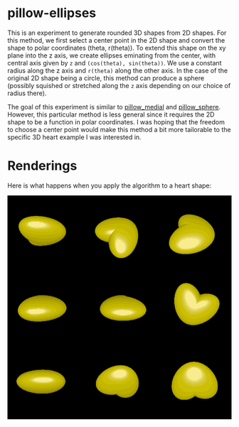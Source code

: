# pillow-ellipses

This is an experiment to generate rounded 3D shapes from 2D shapes. For this method, we first select a center point in the 2D shape and convert the shape to polar coordinates (theta, r(theta)). To extend this shape on the xy plane into the z axis, we create ellipses eminating from the center, with central axis given by `z` and `(cos(theta), sin(theta))`. We use a constant radius along the z axis and `r(theta)` along the other axis. In the case of the original 2D shape being a circle, this method can produce a sphere (possibly squished or stretched along the `z` axis depending on our choice of radius there).

The goal of this experiment is similar to [pillow_medial](../pillow_medial) and [pillow_sphere](../pillow_sphere). However, this particular method is less general since it requires the 2D shape to be a function in polar coordinates. I was hoping that the freedom to choose a center point would make this method a bit more tailorable to the specific 3D heart example I was interested in.

# Renderings

Here is what happens when you apply the algorithm to a heart shape:

![Renderings of the 3D heart](rendering.png)
